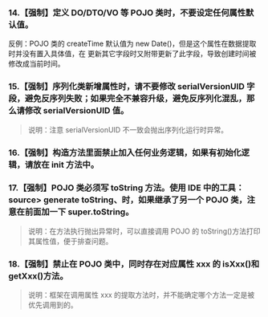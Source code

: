 ### 14.【强制】定义 DO/DTO/VO 等 POJO 类时，不要设定任何属性默认值。
反例：POJO 类的 createTime 默认值为 new Date()，但是这个属性在数据提取时并没有置入具体值，在 更新其它字段时又附带更新了此字段，导致创建时间被修改成当前时间。

### 15.【强制】序列化类新增属性时，请不要修改 serialVersionUID 字段，避免反序列失败；如果完全不兼容升级，避免反序列化混乱，那么请修改 serialVersionUID 值。
> 说明：注意 serialVersionUID 不一致会抛出序列化运行时异常。

### 16.【强制】构造方法里面禁止加入任何业务逻辑，如果有初始化逻辑，请放在 init 方法中。

### 17.【强制】POJO 类必须写 toString 方法。使用 IDE 中的工具：source> generate toString、时，如果继承了另一个 POJO 类，注意在前面加一下 super.toString。
> 说明：在方法执行抛出异常时，可以直接调用 POJO 的 toString()方法打印其属性值，便于排查问题。

### 18.【强制】禁止在 POJO 类中，同时存在对应属性 xxx 的 isXxx()和 getXxx()方法。
> 说明：框架在调用属性 xxx 的提取方法时，并不能确定哪个方法一定是被优先调用到的。